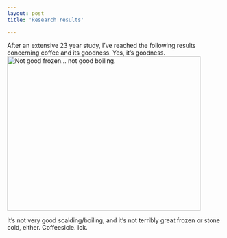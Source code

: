 ```yaml
---
layout: post
title: 'Research results'

---
```


<p>After an extensive 23 year study, I’ve reached the following results concerning coffee and its goodness. Yes, it’s goodness.   <br /><img title="Not good frozen... not good boiling." alt="Not good frozen... not good boiling." src="http://web.archive.org/web/20080213041853/http://www.microseth.com/images/coffeequality.png" width="451" height="361" /></p>  <p>It’s not very good scalding/boiling, and it’s not terribly great frozen or stone cold, either. Coffeesicle. Ick. </p>
